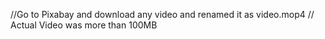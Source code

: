 //Go to Pixabay and download any video and renamed it as video.mop4
// Actual Video was more than 100MB
